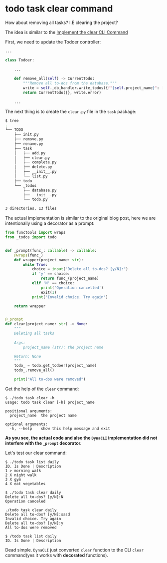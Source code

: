 # todo task clear command

How about removing all tasks? I.E clearing the project?

The idea is similar to the [Implement the clear CLI Command](https://realpython.com/python-typer-cli/#implement-the-clear-cli-command)

First, we need to update the Todoer controller:

```py title="_todos/todo.py"
...

class Todoer:
    
    ...
    
    def remove_all(self) -> CurrentTodo:
        """Remove all to-dos from the database."""
        write = self._db_handler.write_todos({f"{self.project_name}": []})
        return CurrentTodo({}, write.error)
        
    ...
```

The next thing is to create the `clear.py` file in the `task` package:

```bash
$ tree
.
└── TODO
    ├── init.py
    ├── remove.py
    ├── rename.py
    ├── task
    │   ├── add.py
    │   ├── clear.py
    │   ├── complete.py
    │   ├── delete.py
    │   ├── __init__.py
    │   └── list.py
    ├── todo
    └── _todos
        ├── database.py
        ├── __init__.py
        └── todo.py

3 directories, 13 files
```


The actual implementation is similar to the original blog post, here we are intentionally using a decorator as a prompt:

```py title="task/clear.py"
from functools import wraps
from _todos import todo


def _prompt(func_: callable) -> callable:
    @wraps(func_)
    def wrapper(project_name: str):
        while True:
            choice = input("Delete all to-dos? [y/N]:")
            if 'y' == choice:
                return func_(project_name)
            elif 'N' == choice:
                print('Operation cancelled')
                exit(1)
            print('Invalid choice. Try again')

    return wrapper


@_prompt
def clear(project_name: str) -> None:
    """
    Deleting all tasks
    
    Args:
        project_name (str): the project name

    Return: None
    """
    todo_ = todo.get_todoer(project_name)
    todo_.remove_all()

    print("All to-dos were removed")

```

Get the help of the `clear` command:

```console
$ ./todo task clear -h
usage: todo task clear [-h] project_name

positional arguments:
  project_name  the project name

optional arguments:
  -h, --help    show this help message and exit
```

**As you see, the actual code and also the `DynaCLI` implementation did not interfere with the `_prompt` decorator.**

Let's test our clear command:

```console
$ ./todo task list daily
ID. Is Done | Description
1 > morning walk
2 X night walk
3 X gym
4 X eat vegetables
```

```console
$ ./todo task clear daily
Delete all to-dos? [y/N]:N
Operation canceled
```

```console
./todo task clear daily
Delete all to-dos? [y/N]:sasd
Invalid choice. Try again
Delete all to-dos? [y/N]:y
All to-dos were removed
```

```console
$ /todo task list daily
ID. Is Done | Description
```

Dead simple. `DynaCLI` just converted `clear` function to the CLI `clear` command(yes it works with **decorated** functions).
